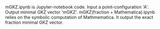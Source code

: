mGKZ.ipynb is Jupyter-notebook code. Input a point-configuration 'A'. Output minimal GKZ vector 'mGKZ'. 
mGKZ(fraction + Mathematica).ipynb relies on the symbolic computation of Mathmematica. It output the exact fraction minimal GKZ vector. 
